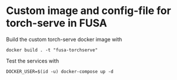 # Custom image and config-file for torch-serve in FUSA

Build the custom torch-serve docker image with

    docker build . -t "fusa-torchserve"

Test the services with

    DOCKER_USER=$(id -u) docker-compose up -d
